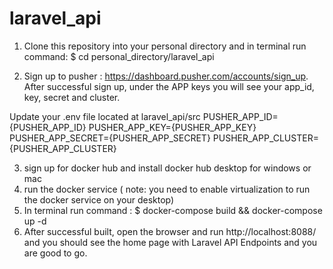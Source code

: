 # laravel_api

1) Clone this repository into your personal directory and in terminal run command:
$ cd personal_directory/laravel_api

2) Sign up to pusher : https://dashboard.pusher.com/accounts/sign_up. After successful sign up, under the APP keys you will see your app_id, key, secret and cluster.

Update your .env file located at laravel_api/src 
PUSHER_APP_ID={PUSHER_APP_ID}
PUSHER_APP_KEY={PUSHER_APP_KEY}
PUSHER_APP_SECRET={PUSHER_APP_SECRET}
PUSHER_APP_CLUSTER={PUSHER_APP_CLUSTER}

3) sign up for docker hub and install docker hub desktop for windows or mac
4) run the docker service ( note: you need to enable virtualization to run the docker service on your desktop)
5) In terminal run command :
$ docker-compose build && docker-compose up -d
6) After successful built, open the browser and run http://localhost:8088/ and you should see the home page with Laravel API Endpoints and you are good to go.
